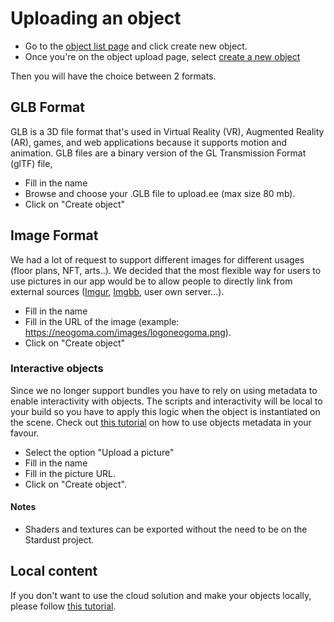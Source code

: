 # Uploading an object

- Go to the [object list page](https://stardust.neogoma.com/object_list) and click create new object.
- Once you're on the object upload page, select [create a new object](https://stardust.neogoma.com/add_bundle)

Then you will have the choice between 2 formats.

## GLB Format

GLB is a 3D file format that's used in Virtual Reality (VR), Augmented Reality (AR), games, and web applications because it supports motion and animation. GLB files are a binary version of the GL Transmission Format (glTF) file,
- Fill in the name
- Browse and choose your .GLB file to upload.ee (max size 80 mb). 
- Click on "Create object"

## Image Format
We had a lot of request to support different images for different usages (floor plans, NFT, arts..). We decided that the most flexible way for users to use pictures in our app would be to allow people to directly link from external sources ([Imgur](https://imgur.com/), [Imgbb](https://imgbb.com/), user own server...). 
- Fill in the name
- Fill in the URL of the image (example: https://neogoma.com/images/logoneogoma.png). 
- Click on "Create object"

### Interactive objects
Since we no longer support bundles you have to rely on using metadata to enable interactivity with objects. The scripts and interactivity will be local to your build so you have to apply this logic when the object is instantiated on the scene.
Check out [this tutorial](https://youtu.be/ez_dbPhejZs) on how to use objects metadata in your favour.  





- Select the option "Upload a picture"
- Fill in the name
- Fill in the picture URL.
- Click on "Create object".

#### Notes
- Shaders and textures can be exported without the need to be on the Stardust project.

## Local content

If you don't want to use the cloud solution and make your objects locally, please follow [this tutorial](developer/1_1_setup_project.md).